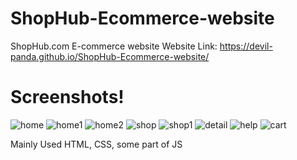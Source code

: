 # ShopHub-Ecommerce-website
ShopHub.com E-commerce website
Website Link: https://devil-panda.github.io/ShopHub-Ecommerce-website/

# Screenshots!
![home](https://cdn.discordapp.com/attachments/966736027563733092/1115407594459254825/image.png)
![home1](https://cdn.discordapp.com/attachments/966736027563733092/1115407795781644308/image.png)
![home2](https://cdn.discordapp.com/attachments/966736027563733092/1115407919622664364/image.png)
![shop](https://cdn.discordapp.com/attachments/966736027563733092/1115408082823028856/image.png)
![shop1](https://cdn.discordapp.com/attachments/966736027563733092/1115408238163271710/image.png)
![detail](https://cdn.discordapp.com/attachments/966736027563733092/1115408399023231027/image.png)
![help](https://cdn.discordapp.com/attachments/966736027563733092/1115408565243486309/image.png)
![cart](https://cdn.discordapp.com/attachments/966736027563733092/1115408711414976654/image.png)

Mainly Used HTML, CSS, some part of JS
